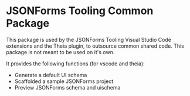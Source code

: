 # JSONForms Tooling Common Package

This package is used by the JSONForms Tooling Visual Studio Code extensions and the Theia plugin, to outsource common shared code. This package is not meant to be used on it's own.

It provides the following functions (for vscode and theia):
* Generate a default UI schema
* Scaffolded a sample JSONForms project
* Preview JSONForms schema and uischema